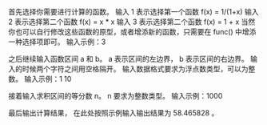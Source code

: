 首先选择你需要进行计算的函数。
输入 1 表示选择第一个函数 f(x) = 1/(1+x)
输入 2 表示选择第二个函数 f(x) = x * x
输入 3 表示选择第二个函数 f(x) = 1 + x
当然你也可以自行修改这些函数的原型，或者增添新的函数，只需要在 func() 中增添一种选择项即可。
输入示例：3

之后继续输入函数区间 a 和 b。
a 表示区间的左边界，
b 表示区间的右边界。
输入的时候两个字符之间用空格隔开。
输入数据格式要求为浮点数类型，可以为整数。
输入示例：1 10

接着输入求积区间的等分数 n。
n 要求为整数类型。
输入示例：1000

最后输出计算结果，
在此处按照示例输入输出结果为 58.465828 。